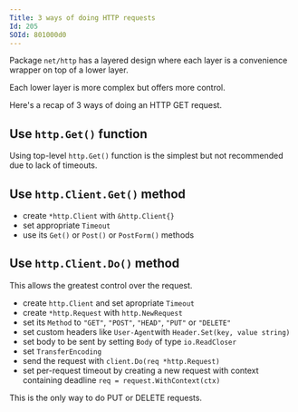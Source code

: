 ```yaml
---
Title: 3 ways of doing HTTP requests
Id: 205
SOId: 801000d0
---
```

Package `net/http` has a layered design where each layer is a convenience wrapper on top of a lower layer.

Each lower layer is more complex but offers more control.

Here's a recap of 3 ways of doing an HTTP GET request.

## Use `http.Get()` function

Using top-level `http.Get()` function is the simplest but not recommended due to lack of timeouts.

## Use `http.Client.Get()` method

* create `*http.Client` with `&http.Client{}`
* set appropriate `Timeout`
* use its `Get()` or `Post()` or `PostForm()` methods

## Use `http.Client.Do()` method

This allows the greatest control over the request.

* create `http.Client` and set apropriate `Timeout`
* create `*http.Request` with `http.NewRequest`
* set its `Method` to `"GET"`, `"POST"`, `"HEAD"`, `"PUT"` or `"DELETE"`
* set custom headers like `User-Agent`with `Header.Set(key, value string)`
* set body to be sent by setting `Body` of type `io.ReadCloser`
* set `TransferEncoding`
* send the request with `client.Do(req *http.Request)`
* set per-request timeout by creating a new request with context containing deadline `req = request.WithContext(ctx)`

This is the only way to do PUT or DELETE requests.
